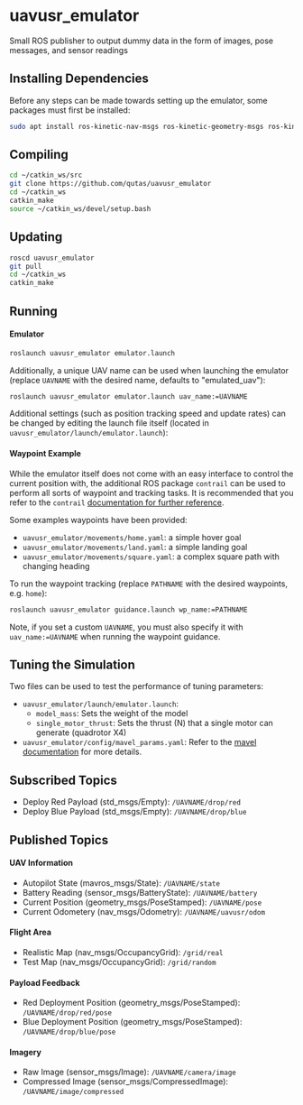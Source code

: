 # uavusr_emulator
Small ROS publisher to output dummy data in the form of images, pose messages, and sensor readings

## Installing Dependencies
Before any steps can be made towards setting up the emulator, some packages must first be installed:

```sh
sudo apt install ros-kinetic-nav-msgs ros-kinetic-geometry-msgs ros-kinetic-image-transport ros-kinetic-std-msgs ros-kinetic-mavros-msgs ros-kinetic-sensor-msgs
```

## Compiling
```sh
cd ~/catkin_ws/src
git clone https://github.com/qutas/uavusr_emulator
cd ~/catkin_ws
catkin_make
source ~/catkin_ws/devel/setup.bash
```

## Updating
```sh
roscd uavusr_emulator
git pull
cd ~/catkin_ws
catkin_make
```

## Running

#### Emulator

```sh
roslaunch uavusr_emulator emulator.launch
```

Additionally, a unique UAV name can be used when launching the emulator (replace `UAVNAME` with the desired name, defaults to "emulated_uav"):
```sh
roslaunch uavusr_emulator emulator.launch uav_name:=UAVNAME
```

Additional settings (such as position tracking speed and update rates) can be changed by editing the launch file itself (located in `uavusr_emulator/launch/emulator.launch`):

#### Waypoint Example
While the emulator itself does not come with an easy interface to control the current position with, the additional ROS package `contrail` can be used to perform all sorts of waypoint and tracking tasks. It is recommended that you refer to the `contrail` [documentation for further reference](https://github.com/qutas/contrail).

Some examples waypoints have been provided:
- `uavusr_emulator/movements/home.yaml`: a simple hover goal
- `uavusr_emulator/movements/land.yaml`: a simple landing goal
- `uavusr_emulator/movements/square.yaml`: a complex square path with changing heading

To run the waypoint tracking (replace `PATHNAME` with the desired waypoints, e.g. `home`):
```sh
roslaunch uavusr_emulator guidance.launch wp_name:=PATHNAME
```

Note, if you set a custom `UAVNAME`, you must also specify it with `uav_name:=UAVNAME` when running the waypoint guidance.

## Tuning the Simulation
Two files can be used to test the performance of tuning parameters:
- `uavusr_emulator/launch/emulator.launch`:
	- `model_mass`: Sets the weight of the model
	- `single_motor_thrust`: Sets the thrust (N) that a single motor can generate (quadrotor X4)
- `uavusr_emulator/config/mavel_params.yaml`: Refer to the [mavel documentation](https://github.com/qutas/mavel) for more details.

## Subscribed Topics
- Deploy Red Payload (std_msgs/Empty): `/UAVNAME/drop/red`
- Deploy Blue Payload (std_msgs/Empty): `/UAVNAME/drop/blue`

## Published Topics
#### UAV Information
- Autopilot State (mavros_msgs/State): `/UAVNAME/state`
- Battery Reading (sensor_msgs/BatteryState): `/UAVNAME/battery`
- Current Position (geometry_msgs/PoseStamped): `/UAVNAME/pose`
- Current Odometery (nav_msgs/Odometry): `/UAVNAME/uavusr/odom`

#### Flight Area
- Realistic Map (nav_msgs/OccupancyGrid): `/grid/real`
- Test Map (nav_msgs/OccupancyGrid): `/grid/random`

#### Payload Feedback
- Red Deployment Position (geometry_msgs/PoseStamped): `/UAVNAME/drop/red/pose`
- Blue Deployment Position (geometry_msgs/PoseStamped): `/UAVNAME/drop/blue/pose`

#### Imagery
- Raw Image (sensor_msgs/Image): `/UAVNAME/camera/image`
- Compressed Image (sensor_msgs/CompressedImage): `/UAVNAME/image/compressed`

